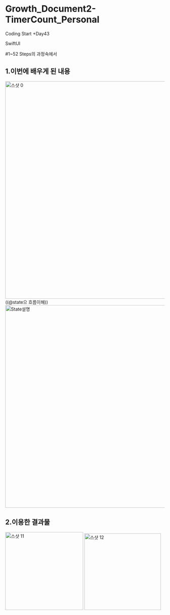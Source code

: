 # Growth_Document2-TimerCount_Personal

Coding Start +Day43

SwiftUI

#1~52 Steps의 과정속에서
## 1.이번에 배우게 된 내용

<img width="687" alt="스샷 0" src="https://user-images.githubusercontent.com/114223996/197980581-6ab798dc-8e74-49a2-acb0-918babcd3481.png">
((@state으 흐름이해))
<img width="640" alt="State설명" src="https://user-images.githubusercontent.com/114223996/198005596-6075e2f8-bc7d-4af5-b0f2-2c8fbdce23bd.png">


## 2.이용한 결과물
<img width="246" alt="스샷 11" src="https://user-images.githubusercontent.com/114223996/197980750-eb5eda25-0bbe-4015-b2a4-c981cf8ec274.png">
<img width="242" alt="스샷 12" src="https://user-images.githubusercontent.com/114223996/197980763-94f13484-19a9-43dc-a2d2-e019e47195d9.png">

